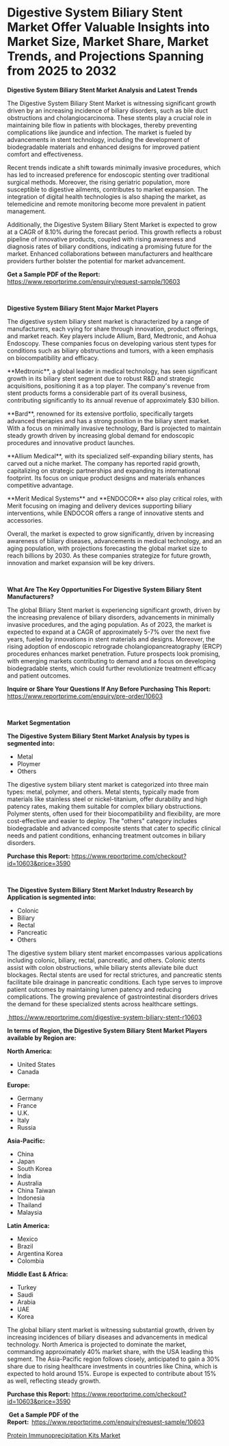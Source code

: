 <p><h1>Digestive System Biliary Stent Market Offer Valuable Insights into Market Size, Market Share, Market Trends, and Projections Spanning from 2025 to 2032</h1></p><p><strong>Digestive System Biliary Stent Market Analysis and Latest Trends</strong></p>
<p><p>The Digestive System Biliary Stent Market is witnessing significant growth driven by an increasing incidence of biliary disorders, such as bile duct obstructions and cholangiocarcinoma. These stents play a crucial role in maintaining bile flow in patients with blockages, thereby preventing complications like jaundice and infection. The market is fueled by advancements in stent technology, including the development of biodegradable materials and enhanced designs for improved patient comfort and effectiveness.</p><p>Recent trends indicate a shift towards minimally invasive procedures, which has led to increased preference for endoscopic stenting over traditional surgical methods. Moreover, the rising geriatric population, more susceptible to digestive ailments, contributes to market expansion. The integration of digital health technologies is also shaping the market, as telemedicine and remote monitoring become more prevalent in patient management.</p><p>Additionally, the Digestive System Biliary Stent Market is expected to grow at a CAGR of 8.10% during the forecast period. This growth reflects a robust pipeline of innovative products, coupled with rising awareness and diagnosis rates of biliary conditions, indicating a promising future for the market. Enhanced collaborations between manufacturers and healthcare providers further bolster the potential for market advancement.</p></p>
<p><strong>Get a Sample PDF of the Report:&nbsp;</strong> <a href="https://www.reportprime.com/enquiry/request-sample/10603?utm_campaign=3566&utm_medium=2&utm_source=Github&utm_content=ia&utm_term=20032025&utm_id=digestive-system-biliary-stent">https://www.reportprime.com/enquiry/request-sample/10603</a></p>
<p>&nbsp;</p>
<p><strong>Digestive System Biliary Stent Major Market Players</strong></p>
<p><p>The digestive system biliary stent market is characterized by a range of manufacturers, each vying for share through innovation, product offerings, and market reach. Key players include Allium, Bard, Medtronic, and Aohua Endoscopy. These companies focus on developing various stent types for conditions such as biliary obstructions and tumors, with a keen emphasis on biocompatibility and efficacy.</p><p>**Medtronic**, a global leader in medical technology, has seen significant growth in its biliary stent segment due to robust R&D and strategic acquisitions, positioning it as a top player. The company's revenue from stent products forms a considerable part of its overall business, contributing significantly to its annual revenue of approximately $30 billion.</p><p>**Bard**, renowned for its extensive portfolio, specifically targets advanced therapies and has a strong position in the biliary stent market. With a focus on minimally invasive technology, Bard is projected to maintain steady growth driven by increasing global demand for endoscopic procedures and innovative product launches.</p><p>**Allium Medical**, with its specialized self-expanding biliary stents, has carved out a niche market. The company has reported rapid growth, capitalizing on strategic partnerships and expanding its international footprint. Its focus on unique product designs and materials enhances competitive advantage.</p><p>**Merit Medical Systems** and **ENDOCOR** also play critical roles, with Merit focusing on imaging and delivery devices supporting biliary interventions, while ENDOCOR offers a range of innovative stents and accessories. </p><p>Overall, the market is expected to grow significantly, driven by increasing awareness of biliary diseases, advancements in medical technology, and an aging population, with projections forecasting the global market size to reach billions by 2030. As these companies strategize for future growth, innovation and market expansion will be key drivers.</p></p>
<p>&nbsp;</p>
<p><strong>What Are The Key Opportunities For Digestive System Biliary Stent Manufacturers?</strong></p>
<p><p>The global Biliary Stent market is experiencing significant growth, driven by the increasing prevalence of biliary disorders, advancements in minimally invasive procedures, and the aging population. As of 2023, the market is expected to expand at a CAGR of approximately 5-7% over the next five years, fueled by innovations in stent materials and designs. Moreover, the rising adoption of endoscopic retrograde cholangiopancreatography (ERCP) procedures enhances market penetration. Future prospects look promising, with emerging markets contributing to demand and a focus on developing biodegradable stents, which could further revolutionize treatment efficacy and patient outcomes.</p></p>
<p><strong>Inquire or Share Your Questions If Any Before Purchasing This Report:</strong> <a href="https://www.reportprime.com/enquiry/pre-order/10603?utm_campaign=3566&utm_medium=2&utm_source=Github&utm_content=ia&utm_term=20032025&utm_id=digestive-system-biliary-stent">https://www.reportprime.com/enquiry/pre-order/10603</a></p>
<p>&nbsp;</p>
<p><strong>Market Segmentation</strong></p>
<p><strong>The Digestive System Biliary Stent Market Analysis by types is segmented into:</strong></p>
<p><ul><li>Metal</li><li>Ploymer</li><li>Others</li></ul></p>
<p><p>The digestive system biliary stent market is categorized into three main types: metal, polymer, and others. Metal stents, typically made from materials like stainless steel or nickel-titanium, offer durability and high patency rates, making them suitable for complex biliary obstructions. Polymer stents, often used for their biocompatibility and flexibility, are more cost-effective and easier to deploy. The "others" category includes biodegradable and advanced composite stents that cater to specific clinical needs and patient conditions, enhancing treatment outcomes in biliary disorders.</p></p>
<p><strong>Purchase this Report:&nbsp;</strong><a href="https://www.reportprime.com/checkout?id=10603&price=3590&utm_campaign=3566&utm_medium=2&utm_source=Github&utm_content=ia&utm_term=20032025&utm_id=digestive-system-biliary-stent">https://www.reportprime.com/checkout?id=10603&price=3590</a></p>
<p>&nbsp;</p>
<p><strong>The Digestive System Biliary Stent Market Industry Research by Application is segmented into:</strong></p>
<p><ul><li>Colonic</li><li>Biliary</li><li>Rectal</li><li>Pancreatic</li><li>Others</li></ul></p>
<p><p>The digestive system biliary stent market encompasses various applications including colonic, biliary, rectal, pancreatic, and others. Colonic stents assist with colon obstructions, while biliary stents alleviate bile duct blockages. Rectal stents are used for rectal strictures, and pancreatic stents facilitate bile drainage in pancreatic conditions. Each type serves to improve patient outcomes by maintaining lumen patency and reducing complications. The growing prevalence of gastrointestinal disorders drives the demand for these specialized stents across healthcare settings.</p></p>
<p><a href="https://www.reportprime.com/digestive-system-biliary-stent-r10603?utm_campaign=3566&utm_medium=2&utm_source=Github&utm_content=ia&utm_term=20032025&utm_id=digestive-system-biliary-stent">&nbsp;https://www.reportprime.com/digestive-system-biliary-stent-r10603</a></p>
<p><strong>In terms of Region, the Digestive System Biliary Stent Market Players available by Region are:</strong></p>
<p>
    <p> <strong> North America: </strong>
        <ul>
            <li>United States</li>
            <li>Canada</li>
        </ul>
        </p> 
    <p> <strong> Europe: </strong>
        <ul>
            <li>Germany</li>
            <li>France</li>
            <li>U.K.</li>
            <li>Italy</li>
            <li>Russia</li>
        </ul>
        </p> 
    <p> <strong> Asia-Pacific: </strong>
        <ul>
            <li>China</li>
            <li>Japan</li>
            <li>South Korea</li>
            <li>India</li>
            <li>Australia</li>
            <li>China Taiwan</li>
            <li>Indonesia</li>
            <li>Thailand</li>
            <li>Malaysia</li>
        </ul>
        </p> 
    <p> <strong> Latin America: </strong>
        <ul>
            <li>Mexico</li>
            <li>Brazil</li>
            <li>Argentina Korea</li>
            <li>Colombia</li>
        </ul>
        </p> 
    <p> <strong> Middle East & Africa: </strong>
        <ul>
            <li>Turkey</li>
            <li>Saudi</li>
            <li>Arabia</li>
            <li>UAE</li>
            <li>Korea</li>
        </ul>
    </p>
    </p>
<p><p>The global biliary stent market is witnessing substantial growth, driven by increasing incidences of biliary diseases and advancements in medical technology. North America is projected to dominate the market, commanding approximately 40% market share, with the USA leading this segment. The Asia-Pacific region follows closely, anticipated to gain a 30% share due to rising healthcare investments in countries like China, which is expected to hold around 15%. Europe is expected to contribute about 15% as well, reflecting steady growth.</p></p>
<p><strong>Purchase this Report: </strong><a href="https://www.reportprime.com/checkout?id=10603&price=3590&utm_campaign=3566&utm_medium=2&utm_source=Github&utm_content=ia&utm_term=20032025&utm_id=digestive-system-biliary-stent">https://www.reportprime.com/checkout?id=10603&price=3590</a></p>
<p>&nbsp;<strong>Get a Sample PDF of the Report:&nbsp;&nbsp;</strong><a href="https://www.reportprime.com/enquiry/request-sample/10603?utm_campaign=3566&utm_medium=2&utm_source=Github&utm_content=ia&utm_term=20032025&utm_id=digestive-system-biliary-stent">https://www.reportprime.com/enquiry/request-sample/10603</a></p>
<p><strong></strong></p>
<p><p><a href="https://github.com/marteionun0/Market-Research-Report-List-1/blob/main/protein-immunoprecipitation-kits-market.md?utm_campaign=3566&utm_medium=2&utm_source=Github&utm_content=ia&utm_term=20032025&utm_id=digestive-system-biliary-stent">Protein Immunoprecipitation Kits Market</a></p></p>